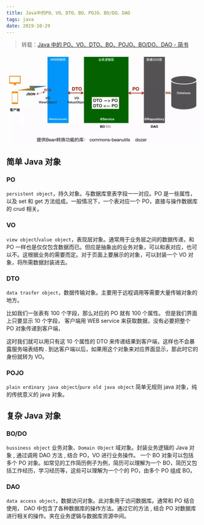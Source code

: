 ```yaml
---
title: Java中的PO、VO、DTO、BO、POJO、BO/DO、DAO
tags: java
date: 2019-10-29
---
```


> 转载：[Java 中的 PO、VO、DTO、BO、POJO、BO/DO、DAO - 简书](https://www.jianshu.com/p/d9cfd1a85068)

![img](java-pojo/pojo.png)

## 简单 Java 对象

### PO

`persistent object`，持久对象。与数据库里表字段一一对应。PO 是一些属性，以及 set 和 get 方法组成。一般情况下，一个表对应一个 PO，直接与操作数据库的 crud 相关。

### VO

`view object`/`value object`，表现层对象。通常用于业务层之间的数据传递，和 PO 一样也是仅仅包含数据而已。但应是抽象出的业务对象，可以和表对应，也可以不。这根据业务的需要而定。对于页面上要展示的对象，可以封装一个 VO 对象，将所需数据封装进去。

### DTO

`data trasfer object`，数据传输对象。主要用于远程调用等需要大量传输对象的地方。

比如我们一张表有 100 个字段，那么对应的 PO 就有 100 个属性。 但是我们界面上只要显示 10 个字段， 客户端用 WEB service 来获取数据，没有必要把整个 PO 对象传递到客户端，

这时我们就可以用只有这 10 个属性的 DTO 来传递结果到客户端，这样也不会暴露服务端表结构 . 到达客户端以后，如果用这个对象来对应界面显示，那此时它的身份就转为 VO。

### POJO

`plain ordinary java object`/`pure old java object` 简单无规则 java 对象，纯的传统意义的 java 对象。

## 复杂 Java 对象

### BO/DO

`bussiness object` 业务对象、`Domain Object` 域对象。封装业务逻辑的 Java 对象 , 通过调用 DAO 方法 , 结合 PO，VO 进行业务操作。 一个 BO 对象可以包括多个 PO 对象。如常见的工作简历例子为例，简历可以理解为一个 BO，简历又包括工作经历，学习经历等，这些可以理解为一个个的 PO，由多个 PO 组成 BO。

### DAO

`data access object`，数据访问对象。此对象用于访问数据库。通常和 PO 结合使用， DAO 中包含了各种数据库的操作方法。通过它的方法 , 结合 PO 对数据库进行相关的操作。夹在业务逻辑与数据库资源中间。
